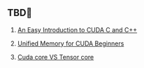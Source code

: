 ## TBD🚧





1. [An Easy Introduction to CUDA C and C++](https://zhuanlan.zhihu.com/p/720563675)

2. [Unified Memory for CUDA Beginners](https://developer.nvidia.com/blog/unified-memory-cuda-beginners/)


2. [Cuda core VS Tensor core](https://zhuanlan.zhihu.com/p/721910572)


